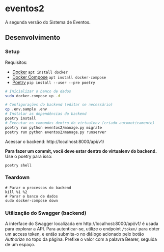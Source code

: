 # eventos2

A segunda versão do Sistema de Eventos.

## Desenvolvimento

### Setup

Requisitos:

* [Docker](https://docs.docker.com/install/linux/docker-ce/ubuntu/)
  `apt install docker`
* [Docker Compose](https://docs.docker.com/compose/install/)
  `apt install docker-compose`
* [Poetry](https://poetry.eustace.io/docs/)
  `pip install --user --pre poetry`

```sh
# Inicializar o banco de dados
sudo docker-compose up -d

# Configurações do backend (editar se necessário)
cp .env.sample .env
# Instalar as dependências do backend
poetry install
# Executar os comandos dentro do virtualenv (criado automaticamente)
poetry run python eventos2/manage.py migrate
poetry run python eventos2/manage.py runserver
```

Acessar o backend: http://localhost:8000/api/v1/

**Para fazer um commit, você deve estar dentro do virtualenv do backend.**
Use o poetry para isso:

```
poetry shell
```

### Teardown

```
# Parar o processos do backend
kill %1 %2
# Parar o banco de dados
sudo docker-compose down
```

### Utilização do Swagger (backend)

A interface do Swagger localizada em http://localhost:8000/api/v1/ é usada para explorar a API.
Para autenticar-se, utilize o endpoint `/token/` para obter um access token, e então submita-o no diálogo acionado pelo botão _Authorize_ no topo da página. Prefixe o valor com a palavra Bearer, seguida de um espaço.

